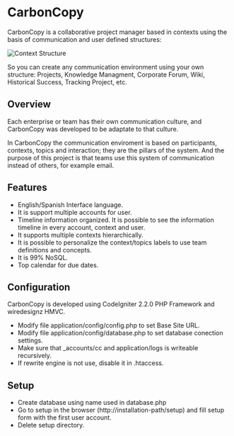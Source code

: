 CarbonCopy
===========

CarbonCopy is a collaborative project manager based in contexts using the basis of communication and user defined structures:

![Context Structure](https://raw.githubusercontent.com/porquero/CarbonCopy/master/pub/readme/context-structure.png)

So you can create any communication environment using your own structure: Projects, Knowledge Managment, Corporate Forum,
 Wiki, Historical Success, Tracking Project, etc.


Overview
------------

Each enterprise or team has their own communication culture, and CarbonCopy was developed to be adaptate to
that culture.

In CarbonCopy the communication enviroment is based on participants, contexts, topics and interaction; they are the pillars of
the system. And the purpose of this project is that teams use this system of communication instead of others, for
example email.


Features
-----------

* English/Spanish Interface language.
* It is support multiple accounts for user.
* Timeline information organized. It is possible to see the information timeline in every account, context and user.
* It supports multiple contexts hierarchically.
* It is possible to personalize the context/topics labels to use team definitions and concepts.
* It is 99% NoSQL.
* Top calendar for due dates.

Configuration
-----------------

CarbonCopy is developed using CodeIgniter 2.2.0 PHP Framework and wiredesignz HMVC.

* Modify file application/config/config.php to set Base Site URL.
* Modify file application/config/database.php to set database conection settings.
* Make sure that _accounts/cc and application/logs is writeable recursively.
* If rewrite engine is not use, disable it in .htaccess.


Setup
-------

* Create database using name used in database.php
* Go to setup in the browser (http://installation-path/setup) and fill setup form with the first user account.
* Delete setup directory.
